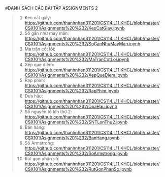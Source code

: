 #DANH SÁCH CÁC BÀI TẬP ASSIGNMENTS 2
>1. Kéo cắt giấy: <https://github.com/thanhnhan311201/CS114.L11.KHCL/blob/master/CSX101/Asignments%20%232/KeoCatGiay.ipynb>
>2. Số gần như may mắn: <https://github.com/thanhnhan311201/CS114.L11.KHCL/blob/master/CSX101/Asignments%20%232/SoGanNhuMayMan.ipynb>
>3. Ma trận cốt lỗi: <https://github.com/thanhnhan311201/CS114.L11.KHCL/blob/master/CSX101/Asignments%20%232/MaTranCotLoi.ipynb>
>4. Xếp que diêm: <https://github.com/thanhnhan311201/CS114.L11.KHCL/blob/master/CSX101/Asignments%20%232/XepQueDiem.ipynb>
>5. Rạp phim: <https://github.com/thanhnhan311201/CS114.L11.KHCL/blob/master/CSX101/Asignments%20%232/RapPhim.ipynb>
>6. Dưa hấu: <https://github.com/thanhnhan311201/CS114.L11.KHCL/blob/master/CSX101/Asignments%20%232/DuaHau.ipynb>
>7. Số nguyên tố lớn thứ 2: <https://github.com/thanhnhan311201/CS114.L11.KHCL/blob/master/CSX101/Asignments%20%232/SNTLonThu2.ipynb>
>8. Bán hàng: <https://github.com/thanhnhan311201/CS114.L11.KHCL/blob/master/CSX101/Asignments%20%232/BanHang.ipynb>
>9. Số Armstrong: <https://github.com/thanhnhan311201/CS114.L11.KHCL/blob/master/CSX101/Asignments%20%232/SoArmstrong.ipynb>
>10. Rút gọn phân số: <https://github.com/thanhnhan311201/CS114.L11.KHCL/blob/master/CSX101/Asignments%20%232/RutGonPhanSo.ipynb>
